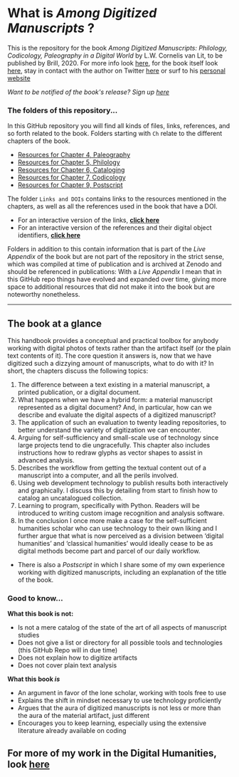 # What is _Among Digitized Manuscripts_ ?
This is the repository for the book  _Among Digitized Manuscripts: Philology, Codicology, Paleography in a Digital World_ by L.W. Cornelis van Lit, to be published by Brill, 2020. For more info look [here](https://digitalorientalist.github.io/Among-Digitized-Manuscripts/), for the book itself look [here](https://brill.com/view/title/56196?lang=en), stay in contact with the author on Twitter [here](https://www.twitter.com/LWCvL) or surf to his [personal website](https://www.lwcvl.com)

_Want to be notified of the book's release? Sign up [here](bit.ly/31ihBaz)_

### The folders of this repository...
In this GitHub repository you will find all kinds of files, links, references, and so forth related to the book. 
Folders starting with ```Ch``` relate to the different chapters of the book.
- [Resources for Chapter 4, Paleography](https://github.com/among/digitized-manuscripts/tree/master/Ch4.Vector.Drawing)
- [Resources for Chapter 5, Philology](https://github.com/among/digitized-manuscripts/tree/master/Ch5.Conversion.and.TEI.and.IIIF)
- [Resources for Chapter 6, Cataloging](https://github.com/among/digitized-manuscripts/tree/master/Ch6.Rudolf.Geyer.Catalog)
- [Resources for Chapter 7, Codicology](https://github.com/among/digitized-manuscripts/tree/master/Ch7.Codex.Analyzer)
- [Resources for Chapter 9, Postscript](https://github.com/among/digitized-manuscripts/tree/master/Ch9.Stories)


The folder ```Links and DOIs``` contains links to the resources mentioned in the chapters, as well as all the references used in the book that have a DOI. 

- For an interactive version of the links, [**click here**](https://among.github.io/digitized-manuscripts/Links%20and%20DOIs/WebLinks_Index.html)
- For an interactive version of the references and their digital object identifiers, [**click here**](https://among.github.io/digitized-manuscripts/Links%20and%20DOIs/DOIs_Index.html)

Folders in addition to this contain information that is part of the *Live Appendix* of the book but are not part of the repository in the strict sense, which was compiled at time of publication and is archived at Zenodo and should be referenced in publications: 
With a *Live Appendix* I mean that in this GitHub repo things have evolved and expanded over time, giving more space to additional resources that did not make it into the book but are noteworthy nonetheless.

---

## The book at a glance
This handbook provides a conceptual and practical toolbox for anybody working with digital photos of texts rather than the artifact itself (or the plain text contents of it). The core question it answers is, now that we have digitized such a dizzying amount of manuscripts, what to do with it? In short, the chapters discuss the following topics:
1.	The difference between a text existing in a material manuscript, a printed publication, or a digital document.
2.	What happens when we have a hybrid form: a material manuscript represented as a digital document? And, in particular, how can we describe and evaluate the digital aspects of a digitized manuscript?
3.	The application of such an evaluation to twenty leading repositories, to better understand the variety of digitization we can encounter.
4.	Arguing for self-sufficiency and small-scale use of technology since large projects tend to die ungracefully. This chapter also includes instructions how to redraw glyphs as vector shapes to assist in advanced analysis.
5.	Describes the workflow from getting the textual content out of a manuscript into a computer, and all the perils involved. 
6.	Using web development technology to publish results both interactively and graphically. I discuss this by detailing from start to finish how to catalog an uncatalogued collection.
7.	Learning to program, specifically with Python. Readers will be introduced to writing custom image recognition and analysis software.
8.	In the conclusion I once more make a case for the self-sufficient humanities scholar who can use technology to their own liking and I further argue that what is now perceived as a division between ‘digital humanities’ and ‘classical humanities’ would ideally cease to be as digital methods become part and parcel of our daily workflow.
- There is also a *Postscript* in which I share some of my own experience working with digitized manuscripts, including an explanation of the title of the book.

### Good to know...
**What this book is not:**
- Is not a mere catalog of the state of the art of all aspects of manuscript studies
- Does not give a list or directory for all possible tools and technologies (this GitHub Repo will in due time)
- Does not explain how to digitize artifacts
- Does not cover plain text analysis

**What this book _is_**
- An argument in favor of the lone scholar, working with tools free to use
- Explains the shift in mindset necessary to use technology proficiently
- Argues that the aura of digitized manuscripts is not less or more than the aura of the material artifact, just different
- Encourages you to keep learning, especially using the extensive literature already available on coding

## For more of my work in the Digital Humanities, look [here](https://github.com/lwcvl/cv/blob/master/My%20Work%20in%20Digital%20Humanities.md)